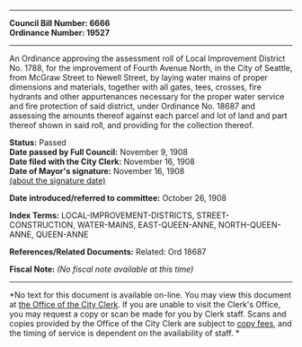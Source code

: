 * * * * *  
  
**Council Bill Number: [](#h0)[](#h2)6666**   
**Ordinance Number: 19527**  
  
* * * * *  
  
An Ordinance approving the assessment roll of Local Improvement District No. 1788, for the improvement of Fourth Avenue North, in the City of Seattle, from McGraw Street to Newell Street, by laying water mains of proper dimensions and materials, together with all gates, tees, crosses, fire hydrants and other appurtenances necessary for the proper water service and fire protection of said district, under Ordinance No. 18687 and assessing the amounts thereof against each parcel and lot of land and part thereof shown in said roll, and providing for the collection thereof.  
  
**Status:** Passed   
**Date passed by Full Council:** November 9, 1908   
**Date filed with the City Clerk:** November 16, 1908   
**Date of Mayor's signature:** November 16, 1908   
[(about the signature date)](/~public/approvaldate.htm)   
  
  
**Date introduced/referred to committee:** October 26, 1908   
  
**Index Terms:** LOCAL-IMPROVEMENT-DISTRICTS, STREET-CONSTRUCTION, WATER-MAINS, EAST-QUEEN-ANNE, NORTH-QUEEN-ANNE, QUEEN-ANNE  
  
**References/Related Documents:** Related: Ord 18687  
  
**Fiscal Note:** *(No fiscal note available at this time)*  
  
* * * * *  
  
*No text for this document is available on-line. You may view this document at [the Office of the City Clerk](http://www.seattle.gov/leg/clerk/contactUs.htm). If you are unable to visit the Clerk's Office, you may request a copy or scan be made for you by Clerk staff. Scans and copies provided by the Office of the City Clerk are subject to [copy fees](http://clerk.seattle.gov/~public/clerkfees.htm), and the timing of service is dependent on the availability of staff. *  
  
  
